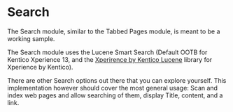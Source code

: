 # Search

The Search module, similar to the Tabbed Pages module, is meant to be a working sample.

The Search module uses the Lucene Smart Search (Default OOTB for Kentico Xperience 13, and the [Xperirence by Kentico Lucene](https://github.com/Kentico/xperience-by-kentico-lucene) library for Xperience by Kentico).

There are other Search options out there that you can explore yourself.  This implementation however should cover the most general usage: Scan and index web pages and allow searching of them, display Title, content, and a link.